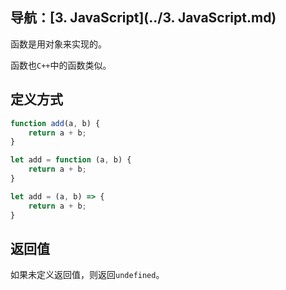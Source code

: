 ## 导航：[3. JavaScript](../3. JavaScript.md)

函数是用对象来实现的。

函数也`C++`中的函数类似。

## 定义方式

```js
function add(a, b) {
    return a + b;
}

let add = function (a, b) {
    return a + b;
}

let add = (a, b) => {
    return a + b;
}
```

## 返回值

如果未定义返回值，则返回`undefined`。